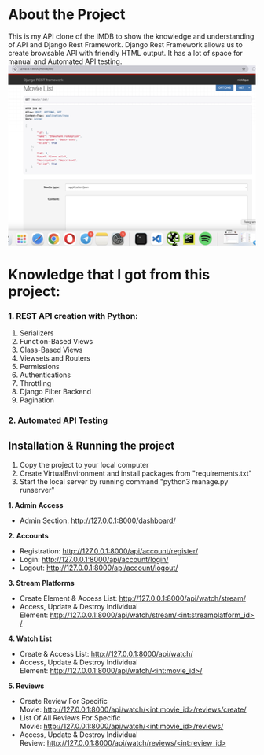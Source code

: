 # About the Project
This is my API clone of the IMDB to show the knowledge and understanding of API and Django Rest Framework.
Django Rest Framework allows us to create browsable API with friendly HTML output. 
It has a lot of space for manual and Automated API testing.
![img_1.jpg](img_1.jpg)

# Knowledge that I got from this project:
<h3>1. REST API creation with Python:</h3>
<ol>
   <li>Serializers</li> 
    <li>Function-Based Views</li> 
    <li>Class-Based Views</li> 
    <li>Viewsets and Routers</li> 
    <li>Permissions</li> 
    <li>Authentications</li> 
    <li>Throttling</li> 
    <li>Django Filter Backend</li> 
    <li>Pagination</li> 
</ol>
<h3>2. Automated API Testing</h3>

<h2>Installation & Running the project</h2>
<ol>
<li>Copy the project to your local computer</li>
<li>Create VirtualEnvironment and install packages from "requirements.txt"</li>
<li>Start the local server by running command "python3 manage.py runserver"</li>
</ol>

<p dir="auto"><strong>1. Admin Access</strong></p>
<ul dir="auto">
<li>Admin Section:&nbsp;<a href="http://127.0.0.1:8000/dashboard/" rel="nofollow">http://127.0.0.1:8000/dashboard/</a></li>
</ul>
<p dir="auto"><strong>2. Accounts</strong></p>
<ul dir="auto">
<li>Registration:&nbsp;<a href="http://127.0.0.1:8000/api/account/register/" rel="nofollow">http://127.0.0.1:8000/api/account/register/</a></li>
<li>Login:&nbsp;<a href="http://127.0.0.1:8000/api/account/login/" rel="nofollow">http://127.0.0.1:8000/api/account/login/</a></li>
<li>Logout:&nbsp;<a href="http://127.0.0.1:8000/api/account/logout/" rel="nofollow">http://127.0.0.1:8000/api/account/logout/</a></li>
</ul>
<p dir="auto"><strong>3. Stream Platforms</strong></p>
<ul dir="auto">
<li>Create Element &amp; Access List:&nbsp;<a href="http://127.0.0.1:8000/api/watch/stream/" rel="nofollow">http://127.0.0.1:8000/api/watch/stream/</a></li>
<li>Access, Update &amp; Destroy Individual Element:&nbsp;<a href="http://127.0.0.1:8000/api/watch/stream/%3Cint:streamplatform_id%3E/" rel="nofollow">http://127.0.0.1:8000/api/watch/stream/&lt;int:streamplatform_id&gt;/</a></li>
</ul>
<p dir="auto"><strong>4. Watch List</strong></p>
<ul dir="auto">
<li>Create &amp; Access List:&nbsp;<a href="http://127.0.0.1:8000/api/watch/" rel="nofollow">http://127.0.0.1:8000/api/watch/</a></li>
<li>Access, Update &amp; Destroy Individual Element:&nbsp;<a href="http://127.0.0.1:8000/api/watch/%3Cint:movie_id%3E/" rel="nofollow">http://127.0.0.1:8000/api/watch/&lt;int:movie_id&gt;/</a></li>
</ul>
<p dir="auto"><strong>5. Reviews</strong></p>
<ul dir="auto">
<li>Create Review For Specific Movie:&nbsp;<a href="http://127.0.0.1:8000/api/watch/%3Cint:movie_id%3E/reviews/create/" rel="nofollow">http://127.0.0.1:8000/api/watch/&lt;int:movie_id&gt;/reviews/create/</a></li>
<li>List Of All Reviews For Specific Movie:&nbsp;<a href="http://127.0.0.1:8000/api/watch/%3Cint:movie_id%3E/reviews/" rel="nofollow">http://127.0.0.1:8000/api/watch/&lt;int:movie_id&gt;/reviews/</a></li>
<li>Access, Update &amp; Destroy Individual Review:&nbsp;<a href="http://127.0.0.1:8000/api/watch/reviews/%3Cint:review_id%3E/" rel="nofollow">http://127.0.0.1:8000/api/watch/reviews/&lt;int:review_id&gt;</a></li>
</ul>